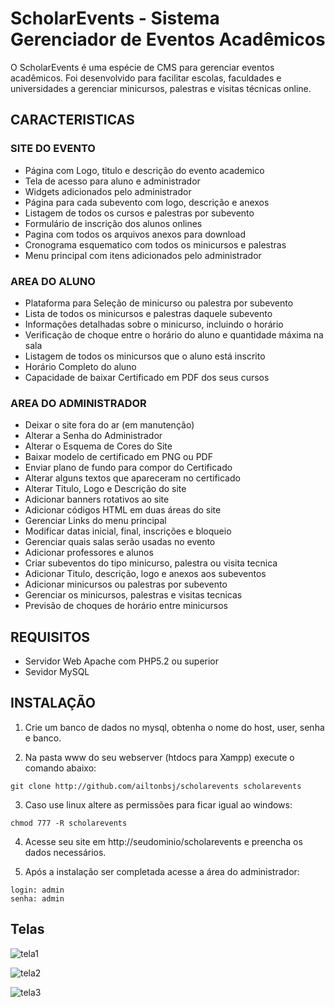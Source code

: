 # ScholarEvents - Sistema Gerenciador de Eventos Acadêmicos

O ScholarEvents é uma espécie de CMS para gerenciar eventos acadêmicos. Foi desenvolvido para facilitar escolas, faculdades e universidades a gerenciar minicursos, palestras e visitas técnicas online.

## CARACTERISTICAS

### SITE DO EVENTO
 - Página com Logo, titulo e descrição do evento academico
 - Tela de acesso para aluno e administrador
 - Widgets adicionados pelo administrador
 - Página para cada subevento com logo, descrição e anexos
 - Listagem de todos os cursos e palestras por subevento
 - Formulário de inscrição dos alunos onlines
 - Pagina com todos os arquivos anexos para download
 - Cronograma esquematico com todos os minicursos e palestras
 - Menu principal com itens adicionados pelo administrador


### AREA DO ALUNO
 - Plataforma para Seleção de minicurso ou palestra por subevento
 - Lista de todos os minicursos e palestras daquele subevento
 - Informações detalhadas sobre o minicurso, incluindo o horário
 - Verificação de choque entre o horário do aluno e quantidade máxima na sala
 - Listagem de todos os minicursos que o aluno está inscrito
 - Horário Completo do aluno
 - Capacidade de baixar Certificado em PDF dos seus cursos

### AREA DO ADMINISTRADOR
 - Deixar o site fora do ar (em manutenção)
 - Alterar a Senha do Administrador
 - Alterar o Esquema de Cores do Site
 - Baixar modelo de certificado em PNG ou PDF
 - Enviar plano de fundo para compor do Certificado
 - Alterar alguns textos que apareceram no certificado
 - Alterar Titulo, Logo e Descrição do site
 - Adicionar banners rotativos ao site
 - Adicionar códigos HTML em duas áreas do site
 - Gerenciar Links do menu principal
 - Modificar datas inicial, final, inscrições e bloqueio
 - Gerenciar quais salas serão usadas no evento
 - Adicionar professores e alunos
 - Criar subeventos do tipo minicurso, palestra ou visita tecnica
 - Adicionar Titulo, descrição, logo e anexos aos subeventos
 - Adicionar minicursos ou palestras por subevento
 - Gerenciar os minicursos, palestras e visitas tecnicas
 - Previsão de choques de horário entre minicursos

## REQUISITOS
 - Servidor Web Apache com PHP5.2 ou superior
 - Sevidor MySQL

## INSTALAÇÃO
1) Crie um banco de dados no mysql, obtenha o nome do host, user, senha e banco.

2) Na pasta www do seu webserver (htdocs para Xampp) execute o comando abaixo:
```
git clone http://github.com/ailtonbsj/scholarevents scholarevents
```
   
3) Caso use linux altere as permissões para ficar igual ao windows:
```
chmod 777 -R scholarevents
```   
4) Acesse seu site em http://seudominio/scholarevents e preencha os dados necessários.

5) Após a instalação ser completada acesse a área do administrador:
```
login: admin
senha: admin
```

## Telas

![tela1](https://ailtonbsj.files.wordpress.com/2017/01/01.png?w=395&h=316)


![tela2](https://ailtonbsj.files.wordpress.com/2017/01/02.png?w=394)


![tela3](https://ailtonbsj.files.wordpress.com/2017/01/screenshot-from-2017-02-14-16-32-41.png?w=390&h=272)

